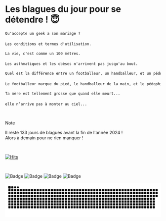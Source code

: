 
<h1>Les blagues du jour pour se détendre ! 😇</h1>

```diff
Qu'accepte un geek a son mariage ?

Les conditions et termes d'utilisation.
```

```diff
La vie, c'est comme un 100 mètres.

Les asthmatiques et les obèses n'arrivent pas jusqu'au bout.
```

```diff
Quel est la différence entre un footballeur, un handballeur, et un pédophile ?

Le footballeur marque du pied, le handballeur de la main, et le pédophile Marc Dutroux
```

```diff
Ta mère est tellement grosse que quand elle meurt...

elle n’arrive pas à monter au ciel...
```

<br/>

> [!NOTE]
> Il reste 133 jours de blagues avant la fin de l'année 2024 ! <br/>
> Alors à demain pour ne rien manquer !

<br/>


[![Hits](https://hits.seeyoufarm.com/api/count/incr/badge.svg?url=https%3A%2F%2Fgithub.com%2FClems02%2Fhit-counter&count_bg=%23003E80&title_bg=%235C9FE1&icon=powershell.svg&icon_color=%23FFFFFF&title=Visite&edge_flat=false)](https://hits.seeyoufarm.com)


<br/>


![Badge](https://img.shields.io/badge/Last%20updated%20on-white?style=for-the-badge&logo=clockify)   ![Badge](https://img.shields.io/badge/21/08-white?style=for-the-badge) ![Badge](https://img.shields.io/badge/at-white?style=for-the-badge) ![Badge](https://img.shields.io/badge/02:46-white?style=for-the-badge)


<p align="center">
 <img width="1000" src="assets/github-snake.svg" alt="snake"/>
</p>
